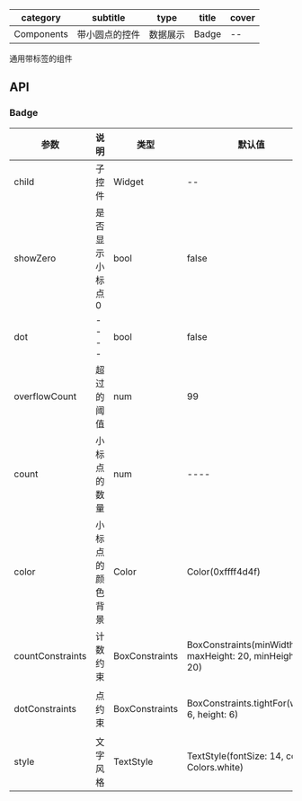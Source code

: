 | category| subtitle| type | title | cover |
| --- | --- | --- | --- | --- |
| Components | 带小圆点的控件 | 数据展示  |Badge | -- | 

通用带标签的组件

## API

### Badge

|  参数   | 说明  |  类型   | 默认值  |  版本 |
|  ----  | ----  |  ----  | ----  |  ----  |
| child  | 子控件 | Widget  | -- | -- | 
|  showZero  | 是否显示小标点0  |  bool  | false  |  ----  |
|  dot  | ----  |  bool  | false |  ----  |
|  overflowCount  | 超过的阈值  |  num  | 99  |  ----  |
|  count  | 小标点的数量  |  num  | ----  |  ----  |
|  color  | 小标点的颜色背景  |  Color  | Color(0xffff4d4f) |  ----  |
|  countConstraints  | 计数约束  |  BoxConstraints  | BoxConstraints(minWidth: 20, maxHeight: 20, minHeight: 20)  |  ----  |
|  dotConstraints  | 点约束  |  BoxConstraints  | BoxConstraints.tightFor(width: 6, height: 6)  |  ----  |
|  style  | 文字风格  |  TextStyle  | TextStyle(fontSize: 14, color: Colors.white)  |  ----  |
